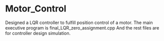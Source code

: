# Motor_Control

Designed a LQR controller to fulfill position control of a motor.
The main executive program is final_LQR_zero_assignment.cpp
And the rest files are for controller design simulation.

